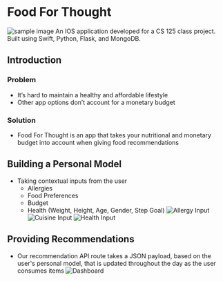 # Food For Thought
![sample image](https://github.com/leeaj6/CS125FoodForThought/blob/main/Assets/previewed.png?raw=true)
An IOS application developed for a CS 125 class project. Built using Swift, Python, Flask, and MongoDB.

## Introduction
### Problem
* It’s hard to maintain a healthy and affordable lifestyle
* Other app options don’t account for a monetary budget

### Solution
* Food For Thought is an app that takes your nutritional and monetary budget into account when giving food recommendations

## Building a Personal Model
* Taking contextual inputs from the user
	* Allergies
	* Food Preferences
	* Budget
	* Health (Weight, Height, Age, Gender, Step Goal)
![Allergy Input](https://raw.githubusercontent.com/leeaj6/CS125FoodForThought/main/Assets/allergies_iphone12promaxpacificblue_portrait.png)
![Cuisine Input](https://github.com/leeaj6/CS125FoodForThought/blob/main/Assets/cuisines_iphone12promaxpacificblue_portrait.png?raw=true)
![Health Input](https://github.com/leeaj6/CS125FoodForThought/blob/main/Assets/health_iphone12promaxpacificblue_portrait.png?raw=true)

## Providing Recommendations
* Our recommendation API route takes a JSON payload, based on the user's personal model, that is updated throughout the day as the user consumes items
![Dashboard](https://raw.githubusercontent.com/leeaj6/CS125FoodForThought/main/Assets/dashboard-used_iphone12promaxpacificblue_portrait.png)
